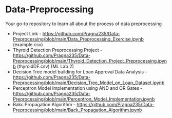# Data-Preprocessing

Your go-to repository to learn all about the process of data preprocessing
* Project Link - https://github.com/Pragna235/Data-Preprocessing/blob/main/Data_Preprocessing_Exercise.ipynb (example.csv)
* Thyroid Detection Preprocessing Project - https://github.com/Pragna235/Data-Preprocessing/blob/main/Thyroid_Detection_Project_Preprocessing.ipynb (thyroidDF.csv) (ML Lab 2)
* Decision Tree model building for Loan Approval Data Analysis - https://github.com/Pragna235/Data-Preprocessing/blob/main/Decision_Tree_Model_on_Loan_Dataset.ipynb
* Perceptron Model Implementation using AND and OR Gates - https://github.com/Pragna235/Data-Preprocessing/blob/main/Perceptron_Model_Implementation.ipynb
* Bakc Propagation Algorithm - https://github.com/Pragna235/Data-Preprocessing/blob/main/Back_Propagation_Algorithm.ipynb
